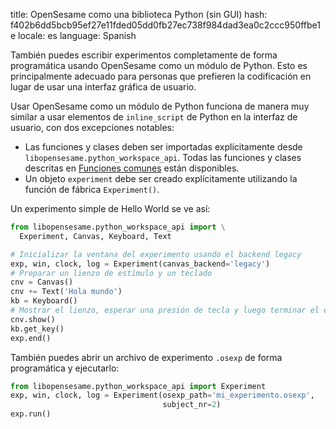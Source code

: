 title: OpenSesame como una biblioteca Python (sin GUI)
hash: f402b6dd5bcb95ef27e11fded05dd0fb27ec738f984dad3ea0c2ccc950ffbe1e
locale: es
language: Spanish

También puedes escribir experimentos completamente de forma programática usando OpenSesame como un módulo de Python. Esto es principalmente adecuado para personas que prefieren la codificación en lugar de usar una interfaz gráfica de usuario.

Usar OpenSesame como un módulo de Python funciona de manera muy similar a usar elementos de `inline_script` de Python en la interfaz de usuario, con dos excepciones notables:

- Las funciones y clases deben ser importadas explícitamente desde `libopensesame.python_workspace_api`. Todas las funciones y clases descritas en [Funciones comunes](%url:manual/python/common%) están disponibles.
- Un objeto `experiment` debe ser creado explícitamente utilizando la función de fábrica `Experiment()`.

Un experimento simple de Hello World se ve así:

```python
from libopensesame.python_workspace_api import \
  Experiment, Canvas, Keyboard, Text

# Inicializar la ventana del experimento usando el backend legacy
exp, win, clock, log = Experiment(canvas_backend='legacy')
# Preparar un lienzo de estímulo y un teclado
cnv = Canvas()
cnv += Text('Hola mundo')
kb = Keyboard()
# Mostrar el lienzo, esperar una presión de tecla y luego terminar el experimento
cnv.show()
kb.get_key()
exp.end()
```

También puedes abrir un archivo de experimento `.osexp` de forma programática y ejecutarlo:

```python
from libopensesame.python_workspace_api import Experiment
exp, win, clock, log = Experiment(osexp_path='mi_experimento.osexp',
                                  subject_nr=2)
exp.run()
```
